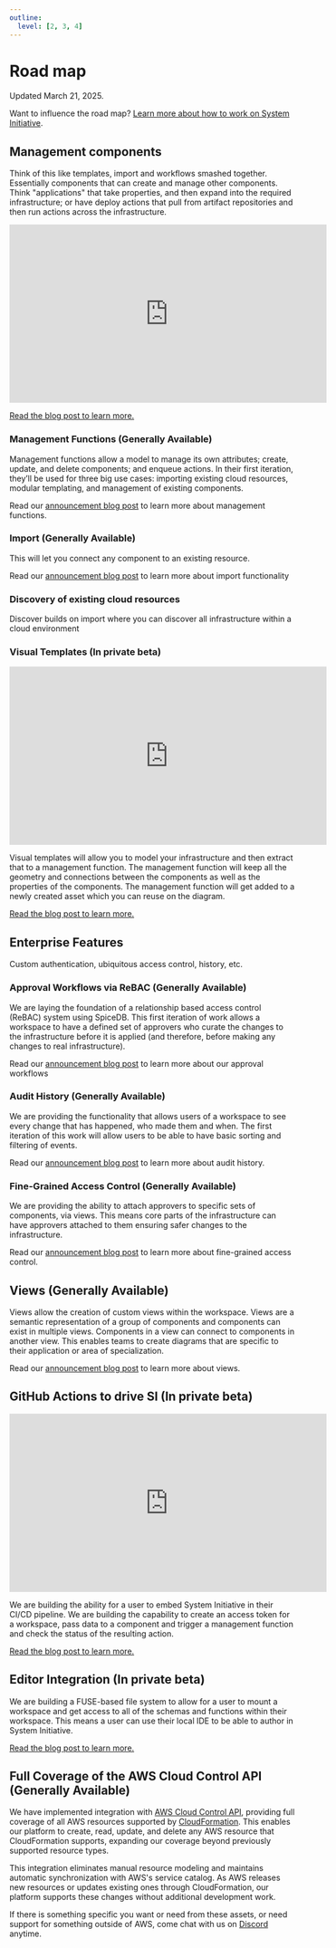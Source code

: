 ```yaml
---
outline:
  level: [2, 3, 4]
---
```


# Road map

Updated March 21, 2025.

Want to influence the road map?
[Learn more about how to work on System Initiative](../explanation/working-on-si.md).

## Management components

Think of this like templates, import and workflows smashed together. Essentially
components that can create and manage other components. Think "applications"
that take properties, and then expand into the required infrastructure; or have
deploy actions that pull from artifact repositories and then run actions across
the infrastructure.

<iframe width="560" height="315" src="https://www.youtube.com/embed/GKOtMulPTMc?si=o7GVGMXeKcr37-g_" title="YouTube video player" frameborder="0" allow="accelerometer; autoplay; clipboard-write; encrypted-media; gyroscope; picture-in-picture; web-share" referrerpolicy="strict-origin-when-cross-origin" allowfullscreen></iframe>

[Read the blog post to learn more.](https://www.systeminit.com/blog/opportunity-management-functions)

### Management Functions (Generally Available)

Management functions allow a model to manage its own attributes; create, update,
and delete components; and enqueue actions. In their first iteration, they’ll be
used for three big use cases: importing existing cloud resources, modular
templating, and management of existing components.

Read our
[announcement blog post](https://www.systeminit.com/blog/announcing-management-functions)
to learn more about management functions.

### Import (Generally Available)

This will let you connect any component to an existing resource.

Read our
[announcement blog post](https://www.systeminit.com/blog/announcing-resource-import)
to learn more about import functionality

### Discovery of existing cloud resources

Discover builds on import where you can discover all infrastructure within a
cloud environment

### Visual Templates (In private beta)

<iframe width="560" height="315" src="https://www.youtube.com/embed/HSqf1w-PJco?si=hHMfnNx9VzEuFIf6" title="YouTube video player" frameborder="0" allow="accelerometer; autoplay; clipboard-write; encrypted-media; gyroscope; picture-in-picture; web-share" referrerpolicy="strict-origin-when-cross-origin" allowfullscreen></iframe>

Visual templates will allow you to model your infrastructure and then extract
that to a management function. The management function will keep all the
geometry and connections between the components as well as the properties of the
components. The management function will get added to a newly created asset
which you can reuse on the diagram.

[Read the blog post to learn more.](https://www.systeminit.com/blog/opportunity-visual-templates)

## Enterprise Features

Custom authentication, ubiquitous access control, history, etc.

### Approval Workflows via ReBAC (Generally Available)

We are laying the foundation of a relationship based access control (ReBAC)
system using SpiceDB. This first iteration of work allows a workspace to have a
defined set of approvers who curate the changes to the infrastructure before it
is applied (and therefore, before making any changes to real infrastructure).

Read our
[announcement blog post](https://www.systeminit.com/blog/announcing-approval-workflows)
to learn more about our approval workflows

### Audit History (Generally Available)

We are providing the functionality that allows users of a workspace to see every
change that has happened, who made them and when. The first iteration of this
work will allow users to be able to have basic sorting and filtering of events.

Read our
[announcement blog post](https://www.systeminit.com/blog/announcing-audit-trail)
to learn more about audit history.

### Fine-Grained Access Control (Generally Available)

We are providing the ability to attach approvers to specific sets of components,
via views. This means core parts of the infrastructure can have approvers
attached to them ensuring safer changes to the infrastructure.

Read our
[announcement blog post](https://www.systeminit.com/blog/announcing-fine-grained-access-control)
to learn more about fine-grained access control.

## Views (Generally Available)

Views allow the creation of custom views within the workspace. Views are a
semantic representation of a group of components and components can exist in
multiple views. Components in a view can connect to components in another view.
This enables teams to create diagrams that are specific to their application or
area of specialization.

Read our
[announcement blog post](https://www.systeminit.com/blog/announcing-views) to
learn more about views.

## GitHub Actions to drive SI (In private beta)

<iframe width="560" height="315" src="https://www.youtube.com/embed/UCZzTjBWSpg?si=co2wa47XcG4sqwfu" title="YouTube video player" frameborder="0" allow="accelerometer; autoplay; clipboard-write; encrypted-media; gyroscope; picture-in-picture; web-share" referrerpolicy="strict-origin-when-cross-origin" allowfullscreen></iframe>

We are building the ability for a user to embed System Initiative in their CI/CD
pipeline. We are building the capability to create an access token for a
workspace, pass data to a component and trigger a management function and check
the status of the resulting action.

[Read the blog post to learn more.](https://www.systeminit.com/blog/opportunity-github-actions-to-trigger-system-initiative)

## Editor Integration (In private beta)

We are building a FUSE-based file system to allow for a user to mount a
workspace and get access to all of the schemas and functions within their
workspace. This means a user can use their local IDE to be able to author in
System Initiative.

[Read the blog post to learn more.](https://www.systeminit.com/blog/opportunity-editor-integration-with-system-initiative)

## Full Coverage of the AWS Cloud Control API (Generally Available)

We have implemented integration with
[AWS Cloud Control API](https://aws.amazon.com/cloudcontrolapi/), providing full
coverage of all AWS resources supported by
[CloudFormation](https://aws.amazon.com/cloudformation/). This enables our
platform to create, read, update, and delete any AWS resource that
CloudFormation supports, expanding our coverage beyond previously supported
resource types.

This integration eliminates manual resource modeling and maintains automatic
synchronization with AWS's service catalog. As AWS releases new resources or
updates existing ones through CloudFormation, our platform supports these
changes without additional development work.

If there is something specific you want or need from these assets, or need
support for something outside of AWS, come chat with us on
[Discord](https://discord.com/invite/q6H2ZyFh) anytime.
